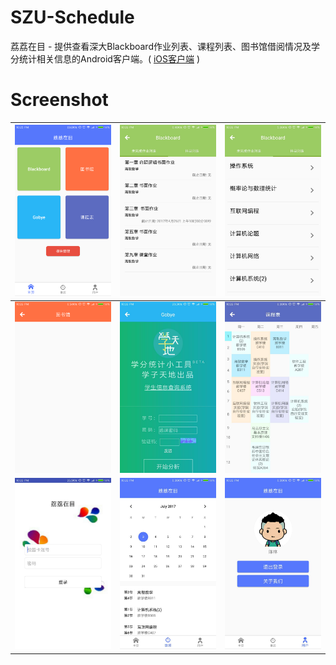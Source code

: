 # SZU-Schedule

荔荔在目 - 提供查看深大Blackboard作业列表、课程列表、图书馆借阅情况及学分统计相关信息的Android客户端。( [iOS客户端](https://github.com/PencilCl/SZU-Scheduler-Swift) )

# Screenshot

| ![主界面](https://github.com/PencilCl/readme-images/blob/master/SZU-Schedule/main.jpg) | ![作业列表](https://github.com/PencilCl/readme-images/blob/master/SZU-Schedule/homeworkList.jpg) | ![科目列表](https://github.com/PencilCl/readme-images/blob/master/SZU-Schedule/subjectList.jpg) |
|:--|:--|:--|
| ![图书馆](https://github.com/PencilCl/readme-images/blob/master/SZU-Schedule/library.jpg) | ![gobye](https://github.com/PencilCl/readme-images/blob/master/SZU-Schedule/gobye.jpg) | ![课程表](https://github.com/PencilCl/readme-images/blob/master/SZU-Schedule/curriculum.jpg) |
| ![登录](https://github.com/PencilCl/readme-images/blob/master/SZU-Schedule/login.jpg) | ![事项列表](https://github.com/PencilCl/readme-images/blob/master/SZU-Schedule/todoList.jpg) | ![用户](https://github.com/PencilCl/readme-images/blob/master/SZU-Schedule/user.jpg) |